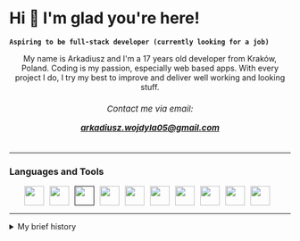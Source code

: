 # Hi 👋 I'm glad you're here!
**`Aspiring to be full-stack developer (currently looking for a job)`**

<p style="text-align: center">My name is Arkadiusz and I'm a 17 years old developer from Kraków, Poland. Coding is my passion, especially web based apps. With every project I do, I try my best to improve and deliver well working and looking stuff. </p>

<h6 style="text-align: center; font-size: 15px;">Contact me via email: 

**arkadiusz.wojdyla05@gmail.com**

</h6>

---
### Languages and Tools

<div style="display: flex; justify-content: center">
<a href="https://react.dev/">
<img style="width: 35px; padding-right: 10px;" src="https://cdn.jsdelivr.net/gh/devicons/devicon/icons/react/react-original-wordmark.svg" />
</a>



<a href="https://www.typescriptlang.org/">
<img style="width: 35px; padding-right: 10px;" src="https://cdn.jsdelivr.net/gh/devicons/devicon/icons/typescript/typescript-plain.svg" />
</a>



<a href="">
<img style="width: 35px; padding-right: 10px;" src="https://cdn.jsdelivr.net/gh/devicons/devicon/icons/javascript/javascript-plain.svg" />

</a>


<a href="https://mui.com/">
<img style="width: 35px; padding-right: 10px;" src="https://cdn.jsdelivr.net/gh/devicons/devicon/icons/materialui/materialui-plain.svg" />
</a>



<a href="https://www.java.com/">
<img style="width: 35px; padding-right: 10px;" src="https://cdn.jsdelivr.net/gh/devicons/devicon/icons/java/java-original-wordmark.svg" />
</a>



<a href="https://developer.android.com/studio">
<img style="width: 35px; padding-right: 10px;" src="https://cdn.jsdelivr.net/gh/devicons/devicon/icons/androidstudio/androidstudio-original.svg" />
</a>



<a href="https://nodejs.org/en">
<img style="width: 35px; padding-right: 10px;" src="https://cdn.jsdelivr.net/gh/devicons/devicon/icons/nodejs/nodejs-plain.svg" />
</a>




<a href="https://www.mongodb.com/">
<img style="width: 35px; padding-right: 10px;" src="https://cdn.jsdelivr.net/gh/devicons/devicon/icons/mongodb/mongodb-plain-wordmark.svg" />
</a>




<a href="https://git-scm.com/">
<img style="width: 35px; padding-right: 10px;" src="https://cdn.jsdelivr.net/gh/devicons/devicon/icons/git/git-plain.svg" />
</a>
<a href="https://threejs.org/">
<img  style="width: 35px; padding-right: 10px;" src="https://cdn.jsdelivr.net/gh/devicons/devicon/icons/threejs/threejs-original-wordmark.svg" />
</a>



</div>

___

<details>
  <summary>My brief history</summary>

  I started programming when I was 14 years old, when I joined my high school [Technikum Łączności nr 14 in Kraków](https://tl.krakow.pl). During my C++ class, I discovered that I really like coding and started digging into the topic. I tried a lot of different languages and technologies (e.g. C#, Python with Flask, Xcode with Swift, Spring Boot and many other), but my favourites are undeniably React, TypeScript and Node.js. I look forward to gaining more experience as a developer and I am eager to learn new languages, frameworks, libraries etc.
</details>
